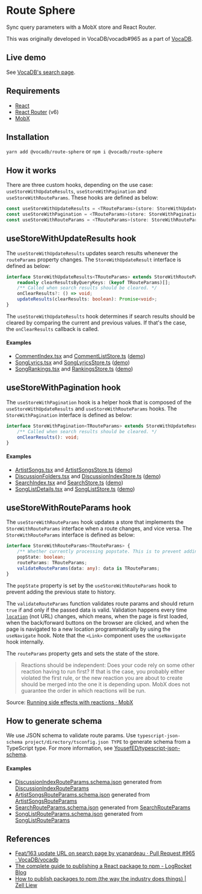 # Route Sphere

Sync query parameters with a MobX store and React Router.

This was originally developed in VocaDB/vocadb#965 as a part of [VocaDB](https://github.com/VocaDB/vocadb).

## Live demo

See [VocaDB's search page](https://vocadb.net/Search?searchType=Song&artistId%5B0%5D=1&artistParticipationStatus=Everything&childTags=false&childVoicebanks=true&draftsOnly=false&filter=&maxLength=0&minLength=0&onlyRatedSongs=false&onlyWithPVs=true&page=1&pageSize=10&songType=Original&sort=RatingScore&unifyEntryTypesAndTags=false&viewMode=Details).

## Requirements

- [React](https://github.com/facebook/react)
- [React Router](https://github.com/remix-run/react-router) (v6)
- [MobX](https://github.com/mobxjs/mobx)

## Installation

`yarn add @vocadb/route-sphere` or `npm i @vocadb/route-sphere`

## How it works

There are three custom hooks, depending on the use case: `useStoreWithUpdateResults`, `useStoreWithPagination` and `useStoreWithRouteParams`. These hooks are defined as below:

```ts
const useStoreWithUpdateResults = <TRouteParams>(store: StoreWithUpdateResults<TRouteParams>): void;
const useStoreWithPagination = <TRouteParams>(store: StoreWithPagination<TRouteParams>): void;
const useStoreWithRouteParams = <TRouteParams>(store: StoreWithRouteParams<TRouteParams>): void;
```

## useStoreWithUpdateResults hook

The `useStoreWithUpdateResults` updates search results whenever the `routeParams` property changes. The `StoreWithUpdateResult` interface is defined as below:

```ts
interface StoreWithUpdateResults<TRouteParams> extends StoreWithRouteParams<TRouteParams> {
	readonly clearResultsByQueryKeys: (keyof TRouteParams)[];
	/** Called when search results should be cleared. */
	onClearResults?: () => void;
	updateResults(clearResults: boolean): Promise<void>;
}
```

The `useStoreWithUpdateResults` hook determines if search results should be cleared by comparing the current and previous values. If that's the case, the `onClearResults` callback is called.

#### Examples

- [CommentIndex.tsx](https://github.com/VocaDB/vocadb/blob/9dae1c215c3a18327b78254e3fb532656d4c7eca/VocaDbWeb/Scripts/Components/Comment/CommentIndex.tsx#L142) and [CommentListStore.ts](https://github.com/VocaDB/vocadb/blob/9dae1c215c3a18327b78254e3fb532656d4c7eca/VocaDbWeb/Scripts/Stores/Comment/CommentListStore.ts#L51) ([demo](https://vocadb.net/Comment))
- [SongLyrics.tsx](https://github.com/VocaDB/vocadb/blob/9dae1c215c3a18327b78254e3fb532656d4c7eca/VocaDbWeb/Scripts/Components/Song/SongLyrics.tsx#L30) and [SongLyricsStore.ts](https://github.com/VocaDB/vocadb/blob/9dae1c215c3a18327b78254e3fb532656d4c7eca/VocaDbWeb/Scripts/Stores/Song/SongLyricsStore.ts#L20) ([demo](https://vocadb.net/S/11807/lyrics?lyricsId=3634))
- [SongRankings.tsx](https://github.com/VocaDB/vocadb/blob/9dae1c215c3a18327b78254e3fb532656d4c7eca/VocaDbWeb/Scripts/Components/Song/SongRankings.tsx#L47) and [RankingsStore.ts](https://github.com/VocaDB/vocadb/blob/9dae1c215c3a18327b78254e3fb532656d4c7eca/VocaDbWeb/Scripts/Stores/Song/RankingsStore.ts#L31) ([demo](https://vocadb.net/Song/Rankings))

## useStoreWithPagination hook

The `useStoreWithPagination` hook is a helper hook that is composed of the `useStoreWithUpdateResults` and `useStoreWithRouteParams` hooks. The `StoreWithPagination` interface is defined as below:

```ts
interface StoreWithPagination<TRouteParams> extends StoreWithUpdateResults<TRouteParams> {
	/** Called when search results should be cleared. */
	onClearResults(): void;
}
```

#### Examples

- [ArtistSongs.tsx](https://github.com/VocaDB/vocadb/blob/9dae1c215c3a18327b78254e3fb532656d4c7eca/VocaDbWeb/Scripts/Components/Artist/ArtistSongs.tsx#L32) and [ArtistSongsStore.ts](https://github.com/VocaDB/vocadb/blob/9dae1c215c3a18327b78254e3fb532656d4c7eca/VocaDbWeb/Scripts/Stores/Artist/ArtistSongsStore.ts#L27) ([demo](https://vocadb.net/Ar/30/songs))
- [DiscussionFolders.tsx](https://github.com/VocaDB/vocadb/blob/9dae1c215c3a18327b78254e3fb532656d4c7eca/VocaDbWeb/Scripts/Components/Discussion/DiscussionFolders.tsx#L31) and [DiscussionIndexStore.ts](https://github.com/VocaDB/vocadb/blob/9dae1c215c3a18327b78254e3fb532656d4c7eca/VocaDbWeb/Scripts/Stores/Discussion/DiscussionIndexStore.ts#L33) ([demo](https://vocadb.net/discussion/folders/1))
- [SearchIndex.tsx](https://github.com/VocaDB/vocadb/blob/9dae1c215c3a18327b78254e3fb532656d4c7eca/VocaDbWeb/Scripts/Components/Search/SearchIndex.tsx#L106) and [SearchStore.ts](https://github.com/VocaDB/vocadb/blob/9dae1c215c3a18327b78254e3fb532656d4c7eca/VocaDbWeb/Scripts/Stores/Search/SearchStore.ts#L65) ([demo](https://vocadb.net/Search))
- [SongListDetails.tsx](https://github.com/VocaDB/vocadb/blob/9dae1c215c3a18327b78254e3fb532656d4c7eca/VocaDbWeb/Scripts/Components/SongList/SongListDetails.tsx#L126) and [SongListStore.ts](https://github.com/VocaDB/vocadb/blob/9dae1c215c3a18327b78254e3fb532656d4c7eca/VocaDbWeb/Scripts/Stores/SongList/SongListStore.ts#L77) ([demo](https://vocadb.net/L/20))

## useStoreWithRouteParams hook

The `useStoreWithRouteParams` hook updates a store that implements the `StoreWithRouteParams` interface when a route changes, and vice versa. The `StoreWithRouteParams` interface is defined as below:

```ts
interface StoreWithRouteParams<TRouteParams> {
	/** Whether currently processing popstate. This is to prevent adding the previous state to history. */
	popState: boolean;
	routeParams: TRouteParams;
	validateRouteParams(data: any): data is TRouteParams;
}
```

The `popState` property is set by the `useStoreWithRouteParams` hook to prevent adding the previous state to history.

The `validateRouteParams` function validates route params and should return `true` if and only if the passed data is valid. Validation happens every time [`location`](https://github.com/VocaDB/route-sphere/blob/fd53c1324df12e9bbc3c1495136ce97bb9da0377/src/components/useStoreWithRouteParams.tsx#L25) (not URL) changes, which means, when the page is first loaded, when the back/forward buttons on the browser are clicked, and when the page is navigated to a new location programmatically by using the `useNavigate` hook. Note that the `<Link>` component uses the `useNavigate` hook internally.

The `routeParams` property gets and sets the state of the store.

> Reactions should be independent: Does your code rely on some other reaction having to run first? If that is the case, you probably either violated the first rule, or the new reaction you are about to create should be merged into the one it is depending upon. MobX does not guarantee the order in which reactions will be run.

Source: [Running side effects with reactions · MobX](https://mobx.js.org/reactions.html)

## How to generate schema

We use JSON schema to validate route params. Use `typescript-json-schema project/directory/tsconfig.json TYPE` to generate schema from a TypeScript type. For more information, see [YousefED/typescript-json-schema](https://github.com/YousefED/typescript-json-schema).

#### Examples

- [DiscussionIndexRouteParams.schema.json](https://github.com/VocaDB/vocadb/blob/9dae1c215c3a18327b78254e3fb532656d4c7eca/VocaDbWeb/Scripts/Stores/Discussion/DiscussionIndexRouteParams.schema.json) generated from [DiscussionIndexRouteParams](https://github.com/VocaDB/vocadb/blob/9dae1c215c3a18327b78254e3fb532656d4c7eca/VocaDbWeb/Scripts/Stores/Discussion/DiscussionIndexStore.ts#L21)
- [ArtistSongsRouteParams.schema.json](https://github.com/VocaDB/vocadb/blob/9dae1c215c3a18327b78254e3fb532656d4c7eca/VocaDbWeb/Scripts/Stores/Artist/ArtistSongsRouteParams.schema.json) generated from [ArtistSongsRouteParams](https://github.com/VocaDB/vocadb/blob/9dae1c215c3a18327b78254e3fb532656d4c7eca/VocaDbWeb/Scripts/Stores/Artist/ArtistSongsStore.ts#L11)
- [SearchRouteParams.schema.json](https://github.com/VocaDB/vocadb/blob/df9db8a90eee8e5aef9b834993f4643cb85291b7/VocaDbWeb/Scripts/Stores/Search/SearchRouteParams.schema.json) generated from [SearchRouteParams](https://github.com/VocaDB/vocadb/blob/9dae1c215c3a18327b78254e3fb532656d4c7eca/VocaDbWeb/Scripts/Stores/Search/SearchStore.ts#L48)
- [SongListRouteParams.schema.json](https://github.com/VocaDB/vocadb/blob/9dae1c215c3a18327b78254e3fb532656d4c7eca/VocaDbWeb/Scripts/Stores/SongList/SongListRouteParams.schema.json) generated from [SongListRouteParams](https://github.com/VocaDB/vocadb/blob/9dae1c215c3a18327b78254e3fb532656d4c7eca/VocaDbWeb/Scripts/Stores/SongList/SongListStore.ts#L54)

## References

- [Feat/163 update URL on search page by ycanardeau · Pull Request #965 · VocaDB/vocadb](https://github.com/VocaDB/vocadb/pull/965)
- [The complete guide to publishing a React package to npm - LogRocket Blog](https://blog.logrocket.com/the-complete-guide-to-publishing-a-react-package-to-npm/)
- [How to publish packages to npm (the way the industry does things) | Zell Liew](https://zellwk.com/blog/publish-to-npm/)
